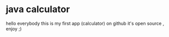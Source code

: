 # java calculator
hello everybody this is my first app (calculator) on github it's open source , enjoy ;)
